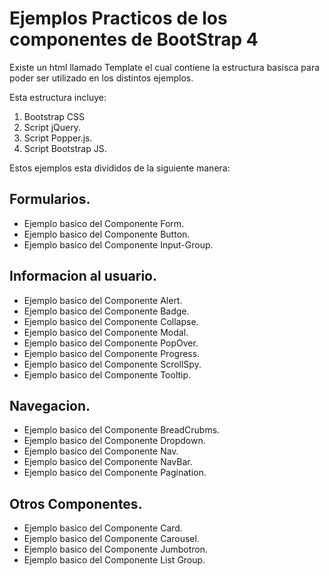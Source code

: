 # Ejemplos Practicos de los componentes de BootStrap 4

Existe un html llamado Template el cual contiene la estructura basisca para poder ser utilizado en los distintos ejemplos. 

Esta estructura incluye: 

1. Bootstrap CSS
2. Script jQuery.
3. Script Popper.js.
4. Script Bootstrap JS.

Estos ejemplos esta divididos de la siguiente manera:

## Formularios.

* Ejemplo basico del Componente Form.
* Ejemplo basico del Componente Button.
* Ejemplo basico del Componente Input-Group.

## Informacion al usuario.

* Ejemplo basico del Componente Alert.
* Ejemplo basico del Componente Badge.
* Ejemplo basico del Componente Collapse.
* Ejemplo basico del Componente Modal.
* Ejemplo basico del Componente PopOver.
* Ejemplo basico del Componente Progress.
* Ejemplo basico del Componente ScrollSpy.
* Ejemplo basico del Componente Tooltip.


## Navegacion.

* Ejemplo basico del Componente BreadCrubms.
* Ejemplo basico del Componente Dropdown.
* Ejemplo basico del Componente Nav.
* Ejemplo basico del Componente NavBar.
* Ejemplo basico del Componente Pagination.

## Otros Componentes.

* Ejemplo basico del Componente Card.
* Ejemplo basico del Componente Carousel.
* Ejemplo basico del Componente Jumbotron.
* Ejemplo basico del Componente List Group.





